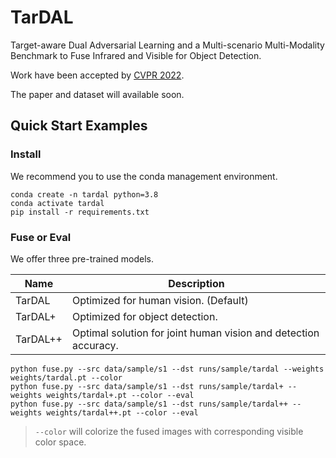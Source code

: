 # TarDAL

Target-aware Dual Adversarial Learning and a Multi-scenario Multi-Modality Benchmark to Fuse Infrared and Visible for
Object Detection.

Work have been accepted by [CVPR 2022](https://cvpr2022.thecvf.com/).

The paper and dataset will available soon.

## Quick Start Examples

### Install

We recommend you to use the conda management environment.

```shell
conda create -n tardal python=3.8
conda activate tardal
pip install -r requirements.txt
```

### Fuse or Eval

We offer three pre-trained models.

| Name     | Description                                                     |
|----------|-----------------------------------------------------------------|
| TarDAL   | Optimized for human vision. (Default)                           |
| TarDAL+  | Optimized for object detection.                                 |
| TarDAL++ | Optimal solution for joint human vision and detection accuracy. |

```shell
python fuse.py --src data/sample/s1 --dst runs/sample/tardal --weights weights/tardal.pt --color
python fuse.py --src data/sample/s1 --dst runs/sample/tardal+ --weights weights/tardal+.pt --color --eval
python fuse.py --src data/sample/s1 --dst runs/sample/tardal++ --weights weights/tardal++.pt --color --eval
```

> `--color` will colorize the fused images with corresponding visible color space.
